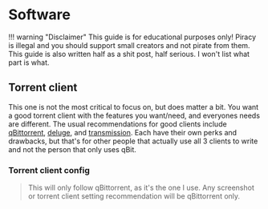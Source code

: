 # Software

!!! warning "Disclaimer"
    This guide is for educational purposes only! Piracy is illegal and you should support small creators and not pirate from them. This guide is also written half as a shit post, half serious. I won't list what part is what.

## Torrent client

This one is not the most critical to focus on, but does matter a bit. You want a good torrent client with the features you want/need, and everyones needs are different. The usual recommendations for good clients include [qBittorrent](https://qbittorrent.org), [deluge](https://deluge-torrent.org/), and [transmission](https://transmissionbt.com/). Each have their own perks and drawbacks, but that's for other people that actually use all 3 clients to write and not the person that only uses qBit.

### Torrent client config
> This will only follow qBittorrent, as it's the one I use. Any screenshot or torrent client setting recommendation will be qBittorrent only. 